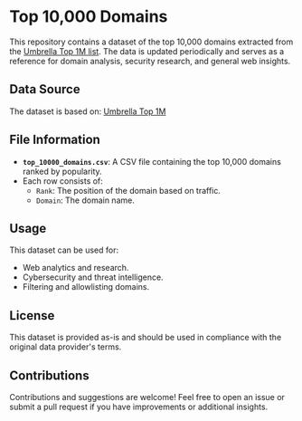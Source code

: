 # Top 10,000 Domains

This repository contains a dataset of the top 10,000 domains extracted from the [Umbrella Top 1M list](http://s3-us-west-1.amazonaws.com/umbrella-static/top-1m.csv.zip). The data is updated periodically and serves as a reference for domain analysis, security research, and general web insights.

## Data Source
The dataset is based on:
[Umbrella Top 1M](http://s3-us-west-1.amazonaws.com/umbrella-static/top-1m.csv.zip)

## File Information
- **`top_10000_domains.csv`**: A CSV file containing the top 10,000 domains ranked by popularity.
- Each row consists of:
  - `Rank`: The position of the domain based on traffic.
  - `Domain`: The domain name.

## Usage
This dataset can be used for:
- Web analytics and research.
- Cybersecurity and threat intelligence.
- Filtering and allowlisting domains.

## License
This dataset is provided as-is and should be used in compliance with the original data provider's terms.

## Contributions
Contributions and suggestions are welcome! Feel free to open an issue or submit a pull request if you have improvements or additional insights.

